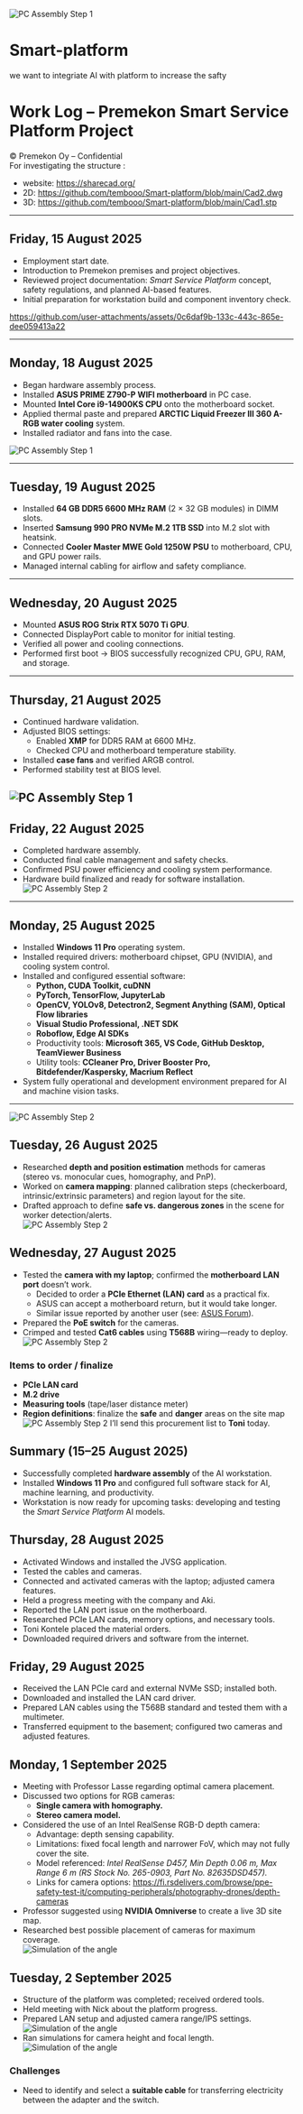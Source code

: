 

![PC Assembly Step 1](Pic3.png)

# Smart-platform
we want to integriate AI with platform to increase the safty 
# Work Log – Premekon Smart Service Platform Project  
© Premekon Oy – Confidential  
For investigating the structure : 
- website: https://sharecad.org/
- 2D: https://github.com/tembooo/Smart-platform/blob/main/Cad2.dwg
- 3D: https://github.com/tembooo/Smart-platform/blob/main/Cad1.stp

---

## Friday, 15 August 2025
- Employment start date.  
- Introduction to Premekon premises and project objectives.  
- Reviewed project documentation: *Smart Service Platform* concept, safety regulations, and planned AI-based features.  
- Initial preparation for workstation build and component inventory check.
  
https://github.com/user-attachments/assets/0c6daf9b-133c-443c-865e-dee059413a22

---

## Monday, 18 August 2025
- Began hardware assembly process.  
- Installed **ASUS PRIME Z790-P WIFI motherboard** in PC case.  
- Mounted **Intel Core i9-14900KS CPU** onto the motherboard socket.  
- Applied thermal paste and prepared **ARCTIC Liquid Freezer III 360 A-RGB water cooling** system.  
- Installed radiator and fans into the case.

![PC Assembly Step 1](pic1.jpg)

---

## Tuesday, 19 August 2025
- Installed **64 GB DDR5 6600 MHz RAM** (2 × 32 GB modules) in DIMM slots.  
- Inserted **Samsung 990 PRO NVMe M.2 1TB SSD** into M.2 slot with heatsink.  
- Connected **Cooler Master MWE Gold 1250W PSU** to motherboard, CPU, and GPU power rails.  
- Managed internal cabling for airflow and safety compliance.  

---

## Wednesday, 20 August 2025
- Mounted **ASUS ROG Strix RTX 5070 Ti GPU**.  
- Connected DisplayPort cable to monitor for initial testing.  
- Verified all power and cooling connections.  
- Performed first boot → BIOS successfully recognized CPU, GPU, RAM, and storage.  

---

## Thursday, 21 August 2025
- Continued hardware validation.  
- Adjusted BIOS settings:  
  - Enabled **XMP** for DDR5 RAM at 6600 MHz.  
  - Checked CPU and motherboard temperature stability.  
- Installed **case fans** and verified ARGB control.  
- Performed stability test at BIOS level.


![PC Assembly Step 1](Pic4.png)
---

## Friday, 22 August 2025
- Completed hardware assembly.  
- Conducted final cable management and safety checks.  
- Confirmed PSU power efficiency and cooling system performance.  
- Hardware build finalized and ready for software installation.
![PC Assembly Step 2](pic2.jpg)
---

## Monday, 25 August 2025
- Installed **Windows 11 Pro** operating system.  
- Installed required drivers: motherboard chipset, GPU (NVIDIA), and cooling system control.  
- Installed and configured essential software:  
  - **Python, CUDA Toolkit, cuDNN**  
  - **PyTorch, TensorFlow, JupyterLab**  
  - **OpenCV, YOLOv8, Detectron2, Segment Anything (SAM), Optical Flow libraries**  
  - **Visual Studio Professional, .NET SDK**  
  - **Roboflow, Edge AI SDKs**  
  - Productivity tools: **Microsoft 365, VS Code, GitHub Desktop, TeamViewer Business**  
  - Utility tools: **CCleaner Pro, Driver Booster Pro, Bitdefender/Kaspersky, Macrium Reflect**  
- System fully operational and development environment prepared for AI and machine vision tasks.  

---
![PC Assembly Step 2](Pic6.jpg)
## Tuesday, 26 August 2025
- Researched **depth and position estimation** methods for cameras (stereo vs. monocular cues, homography, and PnP).  
- Worked on **camera mapping**: planned calibration steps (checkerboard, intrinsic/extrinsic parameters) and region layout for the site.  
- Drafted approach to define **safe vs. dangerous zones** in the scene for worker detection/alerts.  
![PC Assembly Step 2](Pic5.jpg)
## Wednesday, 27 August 2025

- Tested the **camera with my laptop**; confirmed the **motherboard LAN port** doesn’t work.  
  - Decided to order a **PCIe Ethernet (LAN) card** as a practical fix.  
  - ASUS can accept a motherboard return, but it would take longer.  
  - Similar issue reported by another user (see: [ASUS Forum](https://rog-forum.asus.com/t5/intel-700-600-series/prime-z790z-p-install-no-lan-found/td-p/1046937)).  
- Prepared the **PoE switch** for the cameras.  
- Crimped and tested **Cat6 cables** using **T568B** wiring—ready to deploy.  
![PC Assembly Step 2](Pic7.jpg)
### Items to order / finalize
- **PCIe LAN card**  
- **M.2 drive**  
- **Measuring tools** (tape/laser distance meter)  
- **Region definitions**: finalize the **safe** and **danger** areas on the site map  
![PC Assembly Step 2](Pic8.jpg)
I’ll send this procurement list to **Toni** today.


## Summary (15–25 August 2025)
- Successfully completed **hardware assembly** of the AI workstation.  
- Installed **Windows 11 Pro** and configured full software stack for AI, machine learning, and productivity.  
- Workstation is now ready for upcoming tasks: developing and testing the *Smart Service Platform* AI models.  
## Thursday, 28 August 2025
- Activated Windows and installed the JVSG application.  
- Tested the cables and cameras.  
- Connected and activated cameras with the laptop; adjusted camera features.  
- Held a progress meeting with the company and Aki.  
- Reported the LAN port issue on the motherboard.  
- Researched PCIe LAN cards, memory options, and necessary tools.  
- Toni Kontele placed the material orders.  
- Downloaded required drivers and software from the internet.  

## Friday, 29 August 2025
- Received the LAN PCIe card and external NVMe SSD; installed both.  
- Downloaded and installed the LAN card driver.  
- Prepared LAN cables using the T568B standard and tested them with a multimeter.  
- Transferred equipment to the basement; configured two cameras and adjusted features.  

## Monday, 1 September 2025
- Meeting with Professor Lasse regarding optimal camera placement.  
- Discussed two options for RGB cameras:  
  - **Single camera with homography.**  
  - **Stereo camera model.**  
- Considered the use of an Intel RealSense RGB-D depth camera:  
  - Advantage: depth sensing capability.  
  - Limitations: fixed focal length and narrower FoV, which may not fully cover the site.  
  - Model referenced: *Intel RealSense D457, Min Depth 0.06 m, Max Range 6 m (RS Stock No. 265-0903, Part No. 82635DSD457).*  
  - Links for camera options: https://fi.rsdelivers.com/browse/ppe-safety-test-it/computing-peripherals/photography-drones/depth-cameras  
- Professor suggested using **NVIDIA Omniverse** to create a live 3D site map.  
- Researched best possible placement of cameras for maximum coverage.  
![Simulation of the angle](Pic9.png)
## Tuesday, 2 September 2025
- Structure of the platform was completed; received ordered tools.  
- Held meeting with Nick about the platform progress.  
- Prepared LAN setup and adjusted camera range/IPS settings.
![Simulation of the angle](Pic10.png)
- Ran simulations for camera height and focal length.
![Simulation of the angle](Pic11.png)
### Challenges
- Need to identify and select a **suitable cable** for transferring electricity between the adapter and the switch.  



